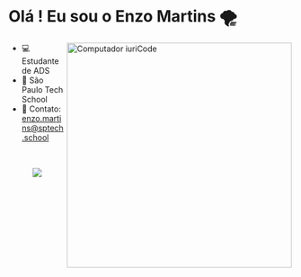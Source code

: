<h1>Olá ! Eu sou o Enzo Martins 🌪 </h1>
<img src="https://raw.githubusercontent.com/MicaelliMedeiros/micaellimedeiros/master/image/computer-illustration.png" min-width="400px" max-width="400px" width="400px" align="right" alt="Computador iuriCode">

- 💻 Estudante de ADS
- 🏢 São Paulo Tech School
- 📧 Contato: enzo.martins@sptech.school




   
## 
 <p align="center"><br>
  <a href="https://skillicons.dev">
    <img src="https://skillicons.dev/icons?i=js,html,css,mysql,nodejs,git,java,spring,python,vscode,linux,powershell" />
  </a>
